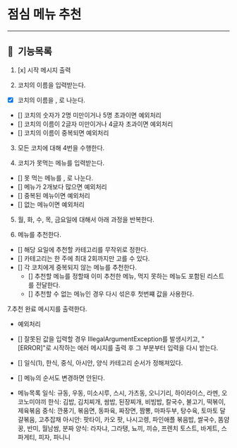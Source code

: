 # 점심 메뉴 추천

---

## 📌 &nbsp;기능목록

1. [x] 시작 메시지 출력

2. 코치의 이름을 입력받는다.

- [x] 코치의 이름을 , 로 나눈다.
- [] 코치의 숫자가 2명 미만이거나 5명 초과이면 예외처리
- [] 코치의 이름이 2글자 미만이거나 4글자 초과이면 예외처리
- [] 코치의 이름이 중복되면 예외처리

3. 모든 코치에 대해 4번을 수행한다.

4. 코치가 못먹는 메뉴를 입력받는다.

- [] 못 먹는 메뉴를 , 로 나눈다.
- [] 메뉴가 2개보다 많으면 예외처리
- [] 중복된 메뉴이면 예외처리
- [] 없는 메뉴이면 예외처리

5. 월, 화, 수, 목, 금요일에 대해서 아래 과정을 반복한다.

6. 메뉴를 추천한다.

- [] 해당 요일에 추천할 카테고리를 무작위로 정한다.
- [] 카테고리는 한 주에 최대 2회까지만 고를 수 있다.
- [] 각 코치에게 중복되지 않는 메뉴를 추천한다.
    - [] 추천할 메뉴를 정할때 이미 추천한 메뉴, 먹지 못하는 메뉴도 포함된 리스트를 전달한다.
    - [] 추천할 수 없는 메뉴인 경우 다시 섞은후 첫번쨰 값을 사용한다.

7.추천 완료 메시지를 출력한다.

- 예외처리
- [] 잘못된 값을 입력할 경우 IllegalArgumentException를 발생시키고, "[ERROR]"로 시작하는 에러 메시지를 출력 후 그 부분부터 입력을 다시 받는다.

- [] 일식(1), 한식, 중식, 아시안, 양식 카테고리 순서가 정해져있다.
- [] 메뉴의 순서도 변경하면 안된다.

- 메뉴목록
  일식: 규동, 우동, 미소시루, 스시, 가츠동, 오니기리, 하이라이스, 라멘, 오코노미야끼
  한식: 김밥, 김치찌개, 쌈밥, 된장찌개, 비빔밥, 칼국수, 불고기, 떡볶이, 제육볶음
  중식: 깐풍기, 볶음면, 동파육, 짜장면, 짬뽕, 마파두부, 탕수육, 토마토 달걀볶음, 고추잡채
  아시안: 팟타이, 카오 팟, 나시고렝, 파인애플 볶음밥, 쌀국수, 똠얌꿍, 반미, 월남쌈, 분짜
  양식: 라자냐, 그라탱, 뇨끼, 끼슈, 프렌치 토스트, 바게트, 스파게티, 피자, 파니니